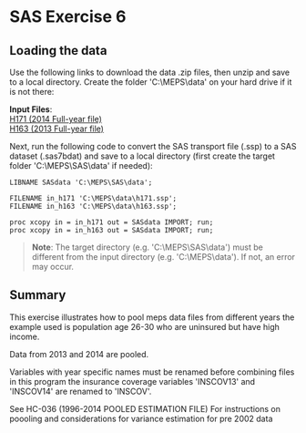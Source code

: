 # SAS Exercise 6

## Loading the data
Use the following links to download the data .zip files, then unzip and save to a local directory. Create the folder 'C:\MEPS\data' on your hard drive if it is not there:

**Input Files**:  
[H171 (2014 Full-year file)](https://meps.ahrq.gov/mepsweb/data_files/pufs/h171ssp.zip)
<br>[H163 (2013 Full-year file)](https://meps.ahrq.gov/mepsweb/data_files/pufs/h163ssp.zip)

Next, run the following code to convert the SAS transport file (.ssp) to a SAS dataset (.sas7bdat) and save to a local directory (first create the target folder 'C:\MEPS\SAS\data' if needed):
``` sas
LIBNAME SASdata 'C:\MEPS\SAS\data';

FILENAME in_h171 'C:\MEPS\data\h171.ssp';
FILENAME in_h163 'C:\MEPS\data\h163.ssp';

proc xcopy in = in_h171 out = SASdata IMPORT; run;
proc xcopy in = in_h163 out = SASdata IMPORT; run;
```
> <b>Note</b>: The target directory (e.g. 'C:\MEPS\SAS\data') must be different from the input directory (e.g. 'C:\MEPS\data'). If not, an error may occur.


## Summary
This exercise illustrates how to pool meps data files from different years the example used is population age 26-30 who are uninsured but have high income.

Data from 2013 and 2014 are pooled.

Variables with year specific names must be renamed before combining files in this program the insurance coverage variables 'INSCOV13' and 'INSCOV14' are renamed to 'INSCOV'.

See HC-036 (1996-2014 POOLED ESTIMATION FILE) For instructions on poooling and considerations for variance estimation for pre 2002 data
